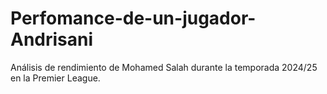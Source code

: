 # Perfomance-de-un-jugador-Andrisani
Análisis de rendimiento de Mohamed Salah durante la temporada 2024/25 en la Premier League.
